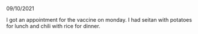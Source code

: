 09/10/2021

I got an appointment for the vaccine on monday. I had seitan with potatoes for lunch and chili with rice for dinner.